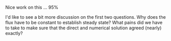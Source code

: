Nice work on this ... 95%

I'd like to see a bit more discussion on the first two questions.  Why does the flux have to be constant to establish steady state?  What pains did we have to take to make sure that the direct and numerical solution agreed (nearly) exactly?
